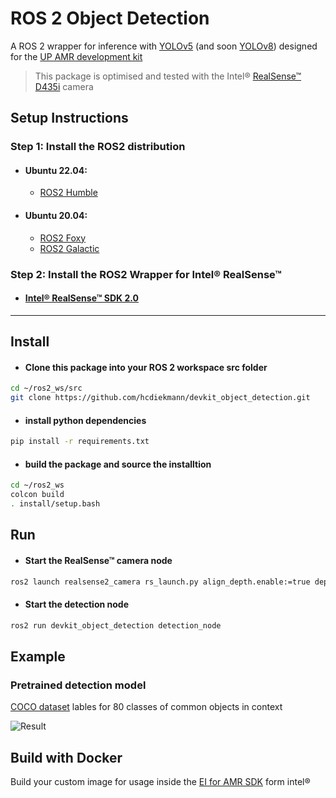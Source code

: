 # ROS 2 Object Detection 
A ROS 2 wrapper for inference with [YOLOv5](https://github.com/ultralytics/yolov5#readme) (and soon [YOLOv8](https://github.com/ultralytics/ultralytics#readme)) designed for the [UP AMR development kit](https://github.com/AAEONAEU-SW/uprobotic-devkits)

> This package is optimised and tested with the Intel® [RealSense™ D435i](https://www.intelrealsense.com/depth-camera-d435i/) camera

## Setup Instructions

### Step 1: Install the ROS2 distribution
 - #### Ubuntu 22.04:
   - [ROS2 Humble](https://docs.ros.org/en/humble/Installation/Ubuntu-Install-Debians.html)
 - #### Ubuntu 20.04: 
   - [ROS2 Foxy](https://docs.ros.org/en/foxy/Installation/Ubuntu-Install-Debians.html)
   - [ROS2 Galactic](https://docs.ros.org/en/galactic/Installation/Ubuntu-Install-Debians.html)

### Step 2: Install the ROS2 Wrapper for Intel® RealSense™
- #### [Intel® RealSense™ SDK 2.0](https://github.com/IntelRealSense/realsense-ros)

___

## Install
- #### Clone this package into your ROS 2 workspace src folder
```bash
cd ~/ros2_ws/src 
git clone https://github.com/hcdiekmann/devkit_object_detection.git
```
- #### install python dependencies
```bash
pip install -r requirements.txt
```
- #### build the package and source the installtion
```bash
cd ~/ros2_ws
colcon build 
. install/setup.bash
```

## Run
- #### Start the RealSense™ camera node

```bash
ros2 launch realsense2_camera rs_launch.py align_depth.enable:=true depth_module.profile:=848x480x30 pointcloud.enable:=true rgb_camera.profile:=848x480x30 
```
- #### Start the detection node
```bash
ros2 run devkit_object_detection detection_node
```



## Example
### Pretrained detection model
[COCO dataset](https://cocodataset.org/#home) lables for 80 classes of common objects in context

![Result](https://user-images.githubusercontent.com/13176191/212470835-74a13c59-f2f8-48be-8b2e-744d1382ea48.png)



## Build with Docker
Build your custom image for usage inside the [EI for AMR SDK](https://www.intel.com/content/www/us/en/developer/topic-technology/edge-5g/edge-solutions/autonomous-mobile-robots/overview.html) form intel&reg;




